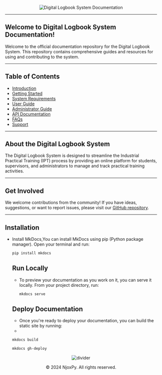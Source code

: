 <!-- Animated README.md for Digital Logbook System Documentation -->

<!-- Header with Animation -->
<p align="center">
  <img src="https://media.giphy.com/media/f8DhfShuYeMhGRES8x/giphy.gif" alt="Digital Logbook System Documentation">
</p>

---

<!-- Introduction -->

## Welcome to Digital Logbook System Documentation!

Welcome to the official documentation repository for the Digital Logbook System. This repository contains comprehensive guides and resources for using and contributing to the system.

---

<!-- Table of Contents -->

## Table of Contents

- [Introduction](#introduction)
- [Getting Started](#getting-started)
- [System Requirements](#system-requirements)
- [User Guide](#user-guide)
- [Administrator Guide](#administrator-guide)
- [API Documentation](#api-documentation)
- [FAQs](#faqs)
- [Support](#support)

---

<!-- About -->

## About the Digital Logbook System

The Digital Logbook System is designed to streamline the Industrial Practical Training (IPT) process by providing an online platform for students, supervisors, and administrators to manage and track practical training activities.

---

<!-- Get Involved -->

## Get Involved

We welcome contributions from the community! If you have ideas, suggestions, or want to report issues, please visit our [GitHub repository](https://github.com/Njoxpy/Project-Docs-IPT).

---

## Installation

- Install MkDocs,You can install MkDocs using pip (Python package manager). Open your terminal and run:

  ```sh
  pip install mkdocs
  ```

  ## Run Locally

  - To preview your documentation as you work on it, you can serve it locally. From your project directory, run:
 
    ```sh
    mkdocs serve
    ```

  ## Deploy Documentation

  - Once you're ready to deploy your documentation, you can build the static site by running:
  - 
  ```sh
  mkdocs build
  ```

  ```sh
  mkdocs gh-deploy
  ```
  
<!-- Footer -->
<p align="center">
  <img src="https://place-hold.it/700x1/333333/ffffff" alt="divider">
</p>

<p align="center">
  &copy; 2024 NjoxPy. All rights reserved.
</p>
